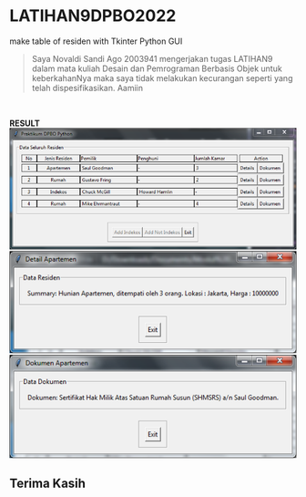 # LATIHAN9DPBO2022
make table of residen with Tkinter Python GUI

> Saya Novaldi Sandi Ago 2003941 mengerjakan tugas LATIHAN9 dalam mata kuliah Desain dan Pemrograman Berbasis Objek untuk keberkahanNya maka saya tidak melakukan kecurangan seperti yang telah dispesifikasikan. Aamiin
<br>

**RESULT**<br>
![alt text](https://github.com/DeadpoolSteinS/LATIHAN9DPBO2022/blob/main/screenshot/python-gui-1.PNG)<br>
![alt text](https://github.com/DeadpoolSteinS/LATIHAN9DPBO2022/blob/main/screenshot/python-gui-2.PNG)<br>
![alt text](https://github.com/DeadpoolSteinS/LATIHAN9DPBO2022/blob/main/screenshot/python-gui-3.PNG)<br>

## Terima Kasih
